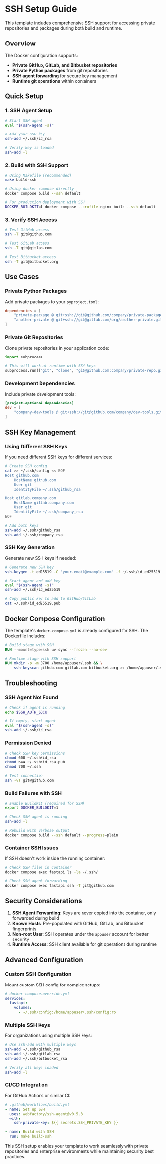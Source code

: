 # SSH Setup Guide

This template includes comprehensive SSH support for accessing private repositories and packages during both build and runtime.

## Overview

The Docker configuration supports:
- **Private GitHub, GitLab, and Bitbucket repositories**
- **Private Python packages** from git repositories
- **SSH agent forwarding** for secure key management
- **Runtime git operations** within containers

## Quick Setup

### 1. SSH Agent Setup

```bash
# Start SSH agent
eval "$(ssh-agent -s)"

# Add your SSH key
ssh-add ~/.ssh/id_rsa

# Verify key is loaded
ssh-add -l
```

### 2. Build with SSH Support

```bash
# Using Makefile (recommended)
make build-ssh

# Using docker compose directly
docker compose build --ssh default

# For production deployment with SSH
DOCKER_BUILDKIT=1 docker compose --profile nginx build --ssh default
```

### 3. Verify SSH Access

```bash
# Test GitHub access
ssh -T git@github.com

# Test GitLab access  
ssh -T git@gitlab.com

# Test Bitbucket access
ssh -T git@bitbucket.org
```

## Use Cases

### Private Python Packages

Add private packages to your `pyproject.toml`:

```toml
dependencies = [
    "private-package @ git+ssh://git@github.com/company/private-package.git",
    "another-private @ git+ssh://git@gitlab.com/org/another-private.git@v1.0.0",
]
```

### Private Git Repositories

Clone private repositories in your application code:

```python
import subprocess

# This will work at runtime with SSH keys
subprocess.run(["git", "clone", "git@github.com:company/private-repo.git"])
```

### Development Dependencies

Include private development tools:

```toml
[project.optional-dependencies]
dev = [
    "company-dev-tools @ git+ssh://git@github.com/company/dev-tools.git",
]
```

## SSH Key Management

### Using Different SSH Keys

If you need different SSH keys for different services:

```bash
# Create SSH config
cat >> ~/.ssh/config << EOF
Host github.com
    HostName github.com
    User git
    IdentityFile ~/.ssh/github_rsa

Host gitlab.company.com
    HostName gitlab.company.com
    User git
    IdentityFile ~/.ssh/company_rsa
EOF

# Add both keys
ssh-add ~/.ssh/github_rsa
ssh-add ~/.ssh/company_rsa
```

### SSH Key Generation

Generate new SSH keys if needed:

```bash
# Generate new SSH key
ssh-keygen -t ed25519 -C "your-email@example.com" -f ~/.ssh/id_ed25519

# Start agent and add key
eval "$(ssh-agent -s)"
ssh-add ~/.ssh/id_ed25519

# Copy public key to add to GitHub/GitLab
cat ~/.ssh/id_ed25519.pub
```

## Docker Compose Configuration

The template's `docker-compose.yml` is already configured for SSH. The Dockerfile includes:

```dockerfile
# Build stage with SSH
RUN --mount=type=ssh uv sync --frozen --no-dev

# Runtime stage with SSH support
RUN mkdir -p -m 0700 /home/appuser/.ssh && \
    ssh-keyscan github.com gitlab.com bitbucket.org >> /home/appuser/.ssh/known_hosts
```

## Troubleshooting

### SSH Agent Not Found

```bash
# Check if agent is running
echo $SSH_AUTH_SOCK

# If empty, start agent
eval "$(ssh-agent -s)"
ssh-add ~/.ssh/id_rsa
```

### Permission Denied

```bash
# Check SSH key permissions
chmod 600 ~/.ssh/id_rsa
chmod 644 ~/.ssh/id_rsa.pub
chmod 700 ~/.ssh

# Test connection
ssh -vT git@github.com
```

### Build Failures with SSH

```bash
# Enable BuildKit (required for SSH)
export DOCKER_BUILDKIT=1

# Check SSH agent is running
ssh-add -l

# Rebuild with verbose output
docker compose build --ssh default --progress=plain
```

### Container SSH Issues

If SSH doesn't work inside the running container:

```bash
# Check SSH files in container
docker compose exec fastapi ls -la ~/.ssh/

# Check SSH agent forwarding
docker compose exec fastapi ssh -T git@github.com
```

## Security Considerations

1. **SSH Agent Forwarding**: Keys are never copied into the container, only forwarded during build
2. **Known Hosts**: Pre-populated with GitHub, GitLab, and Bitbucket fingerprints
3. **Non-root User**: SSH operates under the `appuser` account for better security
4. **Runtime Access**: SSH client available for git operations during runtime

## Advanced Configuration

### Custom SSH Configuration

Mount custom SSH config for complex setups:

```yaml
# docker-compose.override.yml
services:
  fastapi:
    volumes:
      - ~/.ssh/config:/home/appuser/.ssh/config:ro
```

### Multiple SSH Keys

For organizations using multiple SSH keys:

```bash
# Use ssh-add with multiple keys
ssh-add ~/.ssh/github_rsa
ssh-add ~/.ssh/gitlab_rsa
ssh-add ~/.ssh/bitbucket_rsa

# Verify all keys loaded
ssh-add -l
```

### CI/CD Integration

For GitHub Actions or similar CI:

```yaml
# .github/workflows/build.yml
- name: Set up SSH
  uses: webfactory/ssh-agent@v0.5.3
  with:
    ssh-private-key: ${{ secrets.SSH_PRIVATE_KEY }}

- name: Build with SSH
  run: make build-ssh
```

This SSH setup enables your template to work seamlessly with private repositories and enterprise environments while maintaining security best practices.
